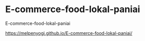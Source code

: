 # E-commerce-food-lokal-paniai
E-commerce-food-lokal-paniai

https://melpenyogi.github.io/E-commerce-food-lokal-paniai/

